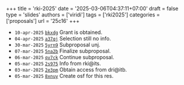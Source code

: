+++
title = 'rki-2025'
date = '2025-03-06T04:37:11+07:00'
draft = false
type = 'slides'
authors = ['viridi']
tags = ['rki2025']
categories = ['proposals']
url = '25c16'
+++

+ `10-apr-2025` [`bkxdg`](https://osf.io/bkxdg) Grant is obtained.
+ `04-apr-2025` [`a37qj`](https://osf.io/a37qj) Selection still no info.
+ `30-mar-2025` [`5yrn9`](https://osf.io/5yrn9) Subproposal unj.
+ `07-mar-2025` [`5na2b`](https://osf.io/5na2b) Finalize subproposal.
+ `06-mar-2025` [`qv7ck`](https://osf.io/qv7ck) Continue subproposal.
+ `05-mar-2025` [`2s975`](https://osf.io/2s975) Info from rki@its.
+ `03-mar-2025` [`2e3pm`](https://osf.io/2e3pm) Obtain access from dri@itb.
+ `05-mar-2025` [`8xnuy`](https://osf.io/8xnuy) Create osf for this res.
